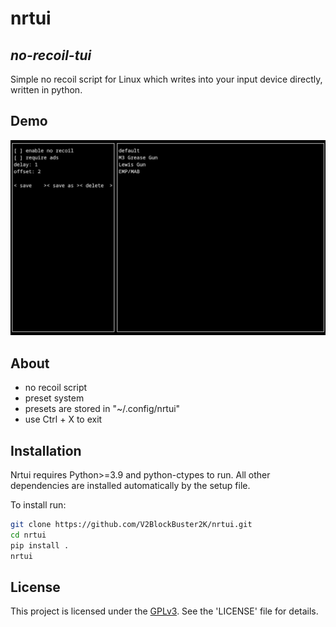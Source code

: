 # nrtui

## _no-recoil-tui_

Simple no recoil script for Linux which writes into your input device directly, written in python.

## Demo

![nruti demo](./.github/assets/nrtui.png)

## About

- no recoil script
- preset system
- presets are stored in "~/.config/nrtui"
- use Ctrl + X to exit

## Installation

Nrtui requires Python>=3.9 and python-ctypes to run. All other dependencies are installed automatically by the setup file.

To install run:

```sh
git clone https://github.com/V2BlockBuster2K/nrtui.git
cd nrtui
pip install .
nrtui
```

## License

This project is licensed under the [GPLv3](https://www.gnu.org/licenses/gpl-3.0.txt). See the 'LICENSE' file for details.
